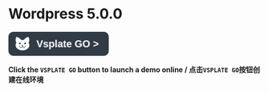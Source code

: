 # Wordpress 5.0.0

<a href="https://www.vsplate.com/?docker-compose=https://github.com/vsplate/dcenvs/wordpress/5.0.0"><img alt="VSPLATE GO" src="https://raw.githubusercontent.com/vsplate/images/master/vsgo_btn.png" width="200px"></a>

**Click the `VSPLATE GO` button to launch a demo online / 点击`VSPLATE GO`按钮创建在线环境**